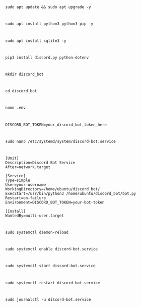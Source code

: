 #
```
sudo apt update && sudo apt upgrade -y
```
#
```
sudo apt install python3 python3-pip -y
```
#
```
sudo apt install sqlite3 -y
```
#
```
pip3 install discord.py python-dotenv
```
#
```
mkdir discord_bot
```
#
```
cd discord_bot
```
#
```
nano .env
```
#
```
DISCORD_BOT_TOKEN=your_discord_bot_token_here
```
#
```
sudo nano /etc/systemd/system/discord-bot.service
```
#
```
[Unit]
Description=Discord Bot Service
After=network.target

[Service]
Type=simple
User=your-username
WorkingDirectory=/home/ubuntu/discord_bot/
ExecStart=/usr/bin/python3 /home/ubuntu/discord_bot/bot.py
Restart=on-failure
Environment=DISCORD_BOT_TOKEN=your-bot-token

[Install]
WantedBy=multi-user.target
```
#
```
sudo systemctl daemon-reload
```
#
```
sudo systemctl enable discord-bot.service
```
#
```
sudo systemctl start discord-bot.service
```
#
```
sudo systemctl restart discord-bot.service
```
#
```
sudo journalctl -u discord-bot.service
```






